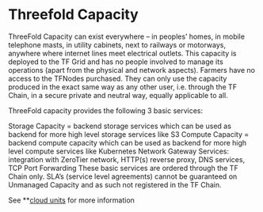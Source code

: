 # Threefold Capacity

ThreeFold Capacity can exist everywhere – in peoples’ homes, in mobile telephone masts, in utility cabinets, next to railways or motorways, anywhere where internet lines meet electrical outlets. This capacity is deployed to the TF Grid and has no people involved to manage its operations (apart from the physical and network aspects). Farmers have no access to the TFNodes purchased. They can only use the capacity produced in the exact same way as any other user, i.e. through the TF Chain, in a secure private and neutral way, equally applicable to all.

ThreeFold capacity provides the following 3 basic services:

Storage Capacity = backend storage services which can be used as backend for more high level storage services like S3
Compute Capacity = backend compute capacity which can be used as backend for more high level compute services like Kubernetes
Network Gateway Services: integration with ZeroTier network, HTTP(s) reverse proxy, DNS services, TCP Port Forwarding
These basic services are ordered through the TF Chain only. SLA’s (service level agreements) cannot be guaranteed on Unmanaged Capacity and as such not registered in the TF Chain.

See **[cloud units](cloud_units) for more information